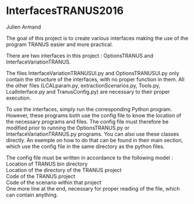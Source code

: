 # InterfacesTRANUS2016
Julien Armand

The goal of this project is to create various interfaces making the use of the program TRANUS easier and more practical.

There are two interfaces in this project : OptionsTRANUS and InterfaceVariationTRANUS.

The files InterfaceVariationTRANUSUI.py and OptionsTRANUSUI.py only contain the structure of the interfaces, with no proper function in them. All the other files
(LCALparam.py, extractionScenarios.py, Tools.py, LcalInterface.py and TranusConfig.py) are necessary to their proper execution.

To use the interfaces, simply run the corresponding Python program. However, these programs both use the config file to know the location of the necessary programs and files. The config file
must therefore be modified prior to running the OptionsTRANUS.py or InterfaceVariationTRANUS.py programs. 
You can also use these classes directly. An exemple on how to do that can be found in their main section, which use the config file in the same directory as the python files.

The config file must be written in accordance to the following model :<br />
Location of TRANUS bin directory<br />
Location of the directory of the TRANUS project<br />
Code of the TRANUS project<br />
Code of the scenario within that project <br />
One more line at the end, necessary for proper reading of the file, which can contain anything.
